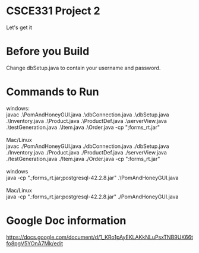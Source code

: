 # CSCE331 Project 2
Let's get it

# Before you Build
Change dbSetup.java to contain your username and password.

# Commands to Run
windows:<br>
javac .\PomAndHoneyGUI.java .\dbConnection.java .\dbSetup.java .\Inventory.java .\Product.java .\ProductDef.java .\serverView.java .\testGeneration.java .\Item.java .\Order.java -cp ";forms_rt.jar"
<br><br>
Mac/Linux<br>
javac ./PomAndHoneyGUI.java ./dbConnection.java ./dbSetup.java ./Inventory.java ./Product.java ./ProductDef.java ./serverView.java ./testGeneration.java ./Item.java ./Order.java -cp ":forms_rt.jar"
<br><br>
windows<br>
java -cp ".;forms_rt.jar;postgresql-42.2.8.jar" .\PomAndHoneyGUI.java
<br><br>
Mac/Linux<br>
java -cp ".:forms_rt.jar:postgresql-42.2.8.jar" ./PomAndHoneyGUI.java

# Google Doc information
https://docs.google.com/document/d/1_KRo1pAyEKLAKkNLuPsxTNB9UK66tfo8pgV5YOnA7Mk/edit

